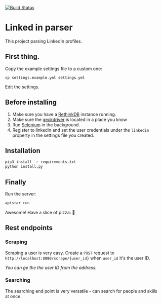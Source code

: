 [![Build Status](https://travis-ci.org/RoySegall/linkedin-python-parser.svg?branch=master)](https://travis-ci.org/RoySegall/linkedin-python-parser)

# Linked in parser

This project parsing LinkedIn profiles.

## First thing.
Copy the example settings file to a custom one:

`cp settings.example.yml settings.yml`

Edit the settings.

## Before installing

1. Make sure you have a [RethinkDB](https://www.rethinkdb.com) instance
running.
2. Make sure the [geckdriver](https://github.com/mozilla/geckodriver)
is located in a place you know
3. Run [Selenium](http://www.seleniumhq.org/) in the background.
4. Register to linkedin and set the user credentials under the
`linkedin` property in the settings file you created.


## Installation
```bash
pip3 install -r requirements.txt
python install.py
```

## Finally
Run the server:
```bash
apistar run
```

Awesome! Have a slice of pizza: :pizza:

## Rest endpoints

### Scraping
Scraping a user is very easy. Create a `POST` request to
`http://localhost:8080/scrape/{user_id}` when `user_id` it's the user
ID.

*You can ge the the user ID from the address.*

### Searching
The searching end point is very versatile - can search for people and
skills at once.
